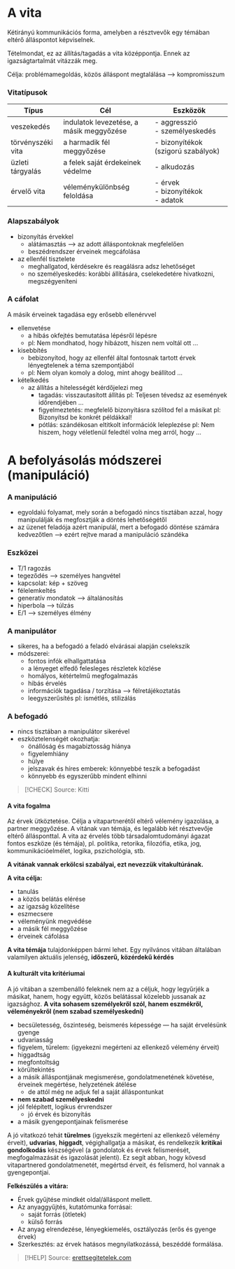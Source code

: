 # A vita

Kétirányú kommunikációs forma, amelyben a résztvevők egy témában eltérő álláspontot képviselnek.

Tételmondat, ez az állítás/tagadás a vita középpontja. Ennek az igazságtartalmát vitázzák meg.

Célja: problémamegoldás, közös álláspont megtalálása —> kompromisszum

### Vitatípusok

| Típus             | Cél                                      | Eszközök                              |
| ----------------- | ---------------------------------------- | ------------------------------------- |
| veszekedés        | indulatok levezetése, a másik meggyőzése | - aggresszió<br>- személyeskedés      |
| törvényszéki vita | a harmadik fél meggyőzése                | - bizonyítékok (szigorú szabályok)    |
| üzleti tárgyalás  | a felek saját érdekeinek védelme         | - alkudozás                           |
| érvelő vita       | véleménykülönbség feloldása              | - érvek<br>- bizonyítékok<br>- adatok |
### Alapszabályok

- bizonyítás érvekkel
	- alátámasztás —> az adott álláspontoknak megfelelően
	- beszédrendszer érveinek megcáfolása
- az ellenfél tisztelete
	- meghallgatod, kérdésekre és reagálásra adsz lehetőséget
	- no személyeskedés: korábbi állítására, cselekedetére hivatkozni, megszégyeníteni

### A cáfolat

A másik érveinek tagadása egy erősebb ellenérvvel

- ellenvetése
	- a hibás okfejtés bemutatása lépésről lépésre
	- pl: Nem mondhatod, hogy hibázott, hiszen nem voltál ott …
- kisebbítés
	- bebizonyítod, hogy az ellenfél által fontosnak tartott érvek lényegtelenek a téma szempontjából
	- pl: Nem olyan komoly a dolog, mint ahogy beállítod …
- kételkedés
	- az állítás a hitelességét kérdőjelezi meg
		- tagadás: visszautasított állítás
			pl: Teljesen tévedsz az események időrendjében …
		- figyelmeztetés: megfelelő bizonyításra szólítod fel a másikat
			pl: Bizonyítsd be konkrét példákkal!
		- pótlás: szándékosan eltitkolt információk leleplezése
			pl: Nem hiszem, hogy véletlenül feledtél volna meg arról, hogy …

# A befolyásolás módszerei (manipuláció)

### A manipuláció

- egyoldalú folyamat, mely során a befogadó nincs tisztában azzal, hogy manipulálják és megfosztják a döntés lehetőségétől
- az üzenet feladója azért manipulál, mert a befogadó döntése számára kedvezőtlen
	—> ezért rejtve marad a manipuláció szándéka

### Eszközei

- T/1 ragozás
- tegeződés —> személyes hangvétel
- kapcsolat: kép + szöveg
- félelemkeltés
- generatív mondatok —> általánosítás
- hiperbola —> túlzás
- E/1 —> személyes élmény

### A manipulátor

- sikeres, ha a befogadó a feladó elvárásai alapján cselekszik
- módszerei:
	- fontos infók elhallgattatása
	- a lényeget elfedő felesleges részletek közlése
	- homályos, kétértelmű megfogalmazás
	- hibás érvelés
	- információk tagadása / torzítása
		—> félretájékoztatás
	- leegyszerűsítés
		pl: ismétlés, stilizálás

### A befogadó

- nincs tisztában a manipulátor sikerével
- eszköztelenségét okozhatja:
	- önállóság és magabiztosság hiánya
	- figyelemhiány
	- hülye
	- jelszavak és híres emberek: könnyebbé teszik a befogadást
	- könnyebb és egyszerűbb mindent elhinni

> [!CHECK] Source: Kitti

#### A vita fogalma

Az érvek ütköztetése. Célja a vitapartnerétől eltérő vélemény igazolása, a partner meggyőzése. A vitának van témája, és legalább két résztvevője eltérő állásponttal. A vita az érvelés több társadalomtudományi ágazat fontos eszköze (és témája), pl. politika, retorika, filozófia, etika, jog, kommunikációelmélet, logika, pszichológia, stb.

**A vitának vannak erkölcsi szabályai, ezt nevezzük vitakultúrának.**

**A vita célja:**

- tanulás
- a közös belátás elérése
- az igazság közelítése
- eszmecsere
- véleményünk megvédése
- a másik fél meggyőzése
- érveinek cáfolása

**A vita témája** tulajdonképpen bármi lehet. Egy nyilvános vitában általában valamilyen aktuális jelenség, **időszerű, közérdekű kérdés**

#### A kulturált vita kritériumai

A jó vitában a szembenálló feleknek nem az a céljuk, hogy legyűrjék a másikat, hanem, hogy együtt, közös belátással közelebb jussanak az igazsághoz. **A vita sohasem személyekről szól, hanem eszmékről, véleményekről (nem szabad személyeskedni)**

- becsületesség, őszinteség, beismerés képessége — ha saját érvelésünk gyenge
- udvariasság
- figyelem, türelem: (igyekezni megérteni az ellenkező vélemény érveit)
- higgadtság
- megfontoltság
- körültekintés
- a másik álláspontjának megismerése, gondolatmenetének követése, érveinek megértése, helyzetének átélése
    - de attól még ne adjuk fel a saját álláspontunkat
- **nem szabad személyeskedni**
- jól felépített, logikus érvrendszer
    - jó érvek és bizonyítás
- a másik gyengepontjainak felismerése

A jó vitatkozó tehát **türelmes** (igyekszik megérteni az ellenkező vélemény érveit), **udvarias**, **higgadt**, végighallgatja a másikat, és rendelkezik **kritikai gondolkodás** készségével (a gondolatok és érvek felismerését, megfogalmazását és igazolását jelenti). Ez segít abban, hogy kövesd vitapartnered gondolatmenetét, megértsd érveit, és felismerd, hol vannak a gyengepontjai.  

**Felkészülés a vitára:**
- Érvek gyűjtése mindkét oldal/álláspont mellett. 
- Az anyaggyűjtés, kutatómunka forrásai: 
	- saját forrás (ötletek)
	- külső forrás
- Az anyag elrendezése, lényegkiemelés, osztályozás (erős és gyenge érvek)
- Szerkesztés: az érvek hatásos megnyilatkozássá, beszéddé formálása.

> [!HELP] Source: [erettsegitetelek.com](https://erettsegitetelek.com/2021/01/a-kulturalt-vitatkozas-kriteriumai-vita-ertelmezese/)
